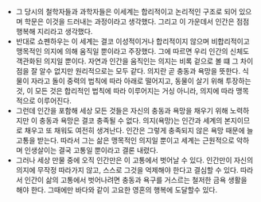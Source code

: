 - 그 당시의 철학자들과 과학자들은 이세계는 합리적이고 논리적인 구조로 되어 있으며 학문은 이것을 드러내는 과정이라고 생각했다. 그리고 이 가운데서 인간은 점점 행복해 지리라고 생각했다.
- 반대로 쇼펜하우는 이 세계는 결코 이성적이거나 합리적이지 않으며 비합리적이고 맹목적인 의지에 의해 움직일 뿐이라고 주장했다. 그에 따르면 우리 인간의 신체도 객관화된 의지일 뿐이다. 자연과 인간을 움직인는 의지는 비록 겉으로 볼 떄 그 차이점을 잘 알수 없지만 원리적으로는 모두 같다. 의지란 곧 충동과 욕망을 뜻한다. 식물이 자라고 돌이 중력의 법칙에 따라 아래로 떨어지고, 동물이 살기 위해 투장하는 것, 이 모든 것은 합리적인 법칙에 따라 이루어지는 거싱 아니라, 의지에 따라 맹목적으로 이루어진다.
- 그런데 인간을 포함해 세상 모든 것들은 자신의 충동과 욕망을 채우기 위해 노력하지만 이 충동과 욕망은 결코 충족될 수 없다. 의지(욕망)는 인간과 세계의 본지이므로 채우고 또 채워도 여전히 생겨난다. 인간은 그렇게 충족되지 않은 욕망 때문에 늘 고통을 받는다. 따라서 그는 삶은 맹목적인 의지일 뿐이고 세계는 근원적으로 악하며 인생살이는 결국 고통일 뿐이라고 결론 내렸다.
- 그러나 세상 만물 중에 오직 인간만은 이 고통에서 벗어날 수 있다. 인간만이 자신의 의지에 무작정 따라가지 않고, 스스로 그것을 억제해야 한다고 결심할 수 있다. 따라서 인간이 삶의 고통에서 벗어나려면 충동과 욕구를 거스르는 철저한 금욕 생활을 해야 한다. 그때에만 바다와 같이 고요한 영혼의 행복에 도달할수 있다.

